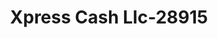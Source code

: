 ---
f_zip-code: 83647
f_state-code: ID
title: Xpress Cash Llc-28915
f_phone: 208-587-1600
f_city-only: Mountain Home
f_address: 1815 American Legion Boulevard Mountain Home
f_location-unique-id: '28915'
slug: xpress-cash-llc-28915
updated-on: '2024-05-30T13:46:58.046Z'
created-on: '2024-05-30T13:36:59.803Z'
published-on: '2024-05-30T13:54:32.469Z'
f_city-state: cms/city/mountain-home-id.md
f_company: cms/company/xpress-cash-llc.md
f_state: cms/state/idaho.md
layout: '[payday-loan].html'
tags: payday-loan
---